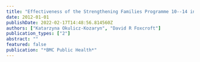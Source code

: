```yaml
---
title: "Effectiveness of the Strengthening Families Programme 10--14 in Poland for the Prevention of Alcohol and Drug Misuse: Protocol for a Randomized Controlled Trial"
date: 2012-01-01
publishDate: 2022-02-17T14:48:56.814560Z
authors: ["Katarzyna Okulicz-Kozaryn", "David R Foxcroft"]
publication_types: ["2"]
abstract: ""
featured: false
publication: "*BMC Public Health*"
---
```



